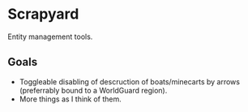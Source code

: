 # Scrapyard

Entity management tools.

## Goals

* Toggleable disabling of descruction of boats/minecarts by arrows (preferrably
  bound to a WorldGuard region).
* More things as I think of them.